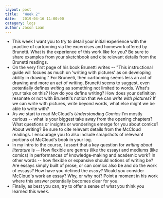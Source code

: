 ```yaml
---
layout: post
title:  "Week 2" 
date:   2019-04-16 11:00:00
category: logs
author: Jason Loan 
---
```


* This week I want you to try to detail your initial experience with the practice of cartooning via the excercises and homework offered by Brunetti. What is the experience of this work like for you? Be sure to share examples from your sketchbook and cite relevant details from the Brunetti readings.
* On the very first page of his book Brunetti writes -- "This instructional guide will focues as much on 'writing with pictures' as on developing ability in drawing." For Bruneeti, then cartooning seems less an act of drawing and more an act of writing. Brunetti seems to suggest, even potentially defines *writing* as something not limited to words. What's your take on this? How do you define writing? How does your definition resonate or not with Brunetti's notion that we can *write with pictures*? If we can write with pictures, write beyond words, what else might we be able to write with?
* As we start to read McCloud's *Understanding Comics* I'm mostly curious -- what is your biggest take away from the opening chapters? What questions or insights or wonderings emerge for you about comics? About writing? Be sure to cite relevant details from the McCloud readings. I encourage you to also include smapshots of releveant portions of McCloud's book in your log.
* In my intro to the course, I assert that a key question for *writing about literature* is -- How flexible are genres (like the essay) and mediums (like comics) in performances of knowledge-making and academic work? In other words -- how flexible or expansive should notions of writing be? Are essays simply built of prose, or can comics also be and do the work of essays? How have you defined the *essay*? Would you consider McCloud's work an essay? Why, or why not? Point a moment in his work where this answer potentially becomes clear for you.
* Finally, as best you can, try to offer a sense of what you think you learned this week.
